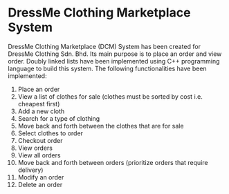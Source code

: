 # DressMe Clothing Marketplace System

DressMe Clothing Marketplace (DCM) System has been created for DressMe Clothing Sdn. Bhd. Its main purpose is to place an order and view order. Doubly linked lists have been implemented using C++ programming language to build this system. The following functionalities have been implemented:

 1. Place an order
 2. View a list of clothes for sale (clothes must be sorted by cost i.e. cheapest first)
 3. Add a new cloth
 4. Search for a type of clothing
 5. Move back and forth between the clothes that are for sale
 6. Select clothes to order
 7. Checkout order
 8. View orders
 9. View all orders
 10. Move back and forth between orders (prioritize orders that require delivery)
 11. Modify an order
 12. Delete an order

 
